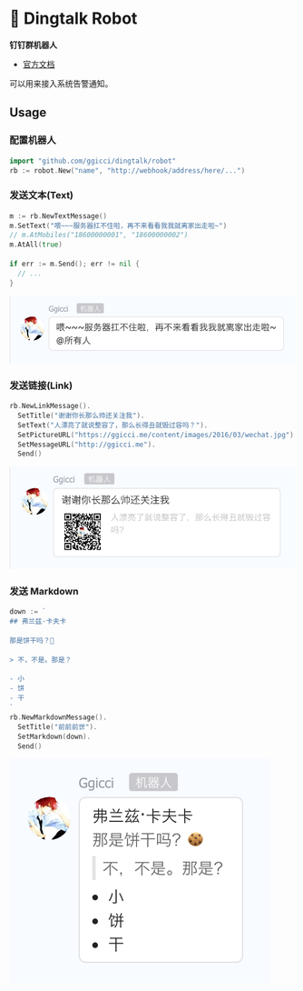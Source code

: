 🤖  Dingtalk Robot
=================

**钉钉群机器人**

- [官方文档](https://open-doc.dingtalk.com/docs/doc.htm?treeId=257&articleId=105733&docType=1)

可以用来接入系统告警通知。

## Usage

### 配置机器人

```go
import "github.com/ggicci/dingtalk/robot"
rb := robot.New("name", "http://webhook/address/here/...")
```

### 发送文本(Text)

```go
m := rb.NewTextMessage()
m.SetText("喂~~~服务器扛不住啦，再不来看看我我就离家出走啦~")
// m.AtMobiles("18600000001", "18600000002")
m.AtAll(true)

if err := m.Send(); err != nil {
  // ...
}
```

![robot text message](../_resources/robot_text_message.png)

### 发送链接(Link)

```go
rb.NewLinkMessage().
  SetTitle("谢谢你长那么帅还关注我").
  SetText("人漂亮了就说整容了，那么长得丑就毁过容吗？").
  SetPictureURL("https://ggicci.me/content/images/2016/03/wechat.jpg").
  SetMessageURL("http://ggicci.me").
  Send()
```

![robot link message](../_resources/robot_link_message.png)

### 发送 Markdown

```go
down := `
## 弗兰兹·卡夫卡

那是饼干吗？🍪

> 不，不是。那是？

- 小
- 饼
- 干
`
rb.NewMarkdownMessage().
  SetTitle("前前前世").
  SetMarkdown(down).
  Send()
```

![robot markdown message](../_resources/robot_markdown_message.png)



